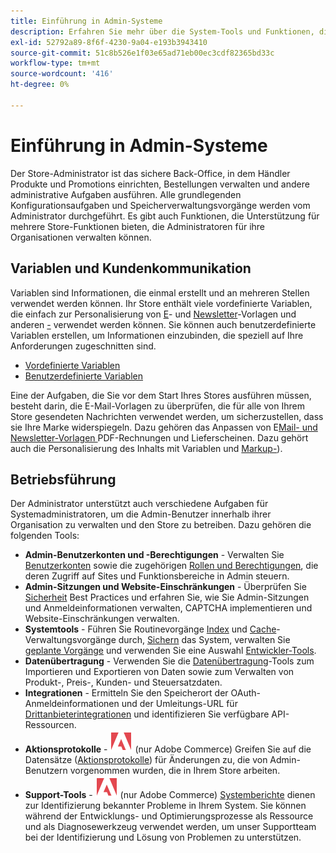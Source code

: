 ```yaml
---
title: Einführung in Admin-Systeme
description: Erfahren Sie mehr über die System-Tools und Funktionen, die der Administrator des Stores verwenden kann, um Sites, Daten, Integrationen und Admin-Benutzer effektiv zu verwalten.
exl-id: 52792a89-8f6f-4230-9a04-e193b3943410
source-git-commit: 51c8b526e1f03e65ad71eb00ec3cdf82365bd33c
workflow-type: tm+mt
source-wordcount: '416'
ht-degree: 0%

---
```


# Einführung in Admin-Systeme

Der Store-Administrator ist das sichere Back-Office, in dem Händler Produkte und Promotions einrichten, Bestellungen verwalten und andere administrative Aufgaben ausführen. Alle grundlegenden Konfigurationsaufgaben und Speicherverwaltungsvorgänge werden vom Administrator durchgeführt. Es gibt auch Funktionen, die Unterstützung für mehrere Store-Funktionen bieten, die Administratoren für ihre Organisationen verwalten können.

## Variablen und Kundenkommunikation

Variablen sind Informationen, die einmal erstellt und an mehreren Stellen verwendet werden können. Ihr Store enthält viele vordefinierte Variablen, die einfach zur Personalisierung von [E](email-templates.md)- und [Newsletter](../merchandising-promotions/newsletter-template.md)-Vorlagen und anderen [-](../content-design/introduction.md#content) verwendet werden können. Sie können auch benutzerdefinierte Variablen erstellen, um Informationen einzubinden, die speziell auf Ihre Anforderungen zugeschnitten sind.

- [Vordefinierte Variablen](variables-predefined.md)
- [Benutzerdefinierte Variablen](variables-custom.md)

Eine der Aufgaben, die Sie vor dem Start Ihres Stores ausführen müssen, besteht darin, die E-Mail-Vorlagen zu überprüfen, die für alle von Ihrem Store gesendeten Nachrichten verwendet werden, um sicherzustellen, dass sie Ihre Marke widerspiegeln. Dazu gehören das Anpassen von E[Mail- und Newsletter-Vorlagen ](../merchandising-promotions/newsletter-template.md) PDF-Rechnungen und Lieferscheinen. Dazu gehört auch die Personalisierung des Inhalts mit Variablen und [Markup-](markup-tags.md)).

## Betriebsführung

Der Administrator unterstützt auch verschiedene Aufgaben für Systemadministratoren, um die Admin-Benutzer innerhalb ihrer Organisation zu verwalten und den Store zu betreiben. Dazu gehören die folgenden Tools:

- **Admin-Benutzerkonten und -Berechtigungen** - Verwalten Sie [Benutzerkonten](permissions-users-all.md) sowie die zugehörigen [Rollen und Berechtigungen](permissions-user-roles.md), die deren Zugriff auf Sites und Funktionsbereiche in Admin steuern.
- **Admin-Sitzungen und Website-Einschränkungen** - Überprüfen Sie [Sicherheit](security.md) Best Practices und erfahren Sie, wie Sie Admin-Sitzungen und Anmeldeinformationen verwalten, CAPTCHA implementieren und Website-Einschränkungen verwalten.
- **Systemtools** - Führen Sie Routinevorgänge [Index](index-management.md) und [Cache](cache-management.md)-Verwaltungsvorgänge durch, [Sichern](backups.md) das System, verwalten Sie [geplante Vorgänge](data-scheduled-import-export.md) und verwenden Sie eine Auswahl [Entwickler-Tools](developer-tools.md).
- **Datenübertragung** - Verwenden Sie die [Datenübertragung](data-transfer.md)-Tools zum Importieren und Exportieren von Daten sowie zum Verwalten von Produkt-, Preis-, Kunden- und Steuersatzdaten.
- **Integrationen** - Ermitteln Sie den Speicherort der OAuth-Anmeldeinformationen und der Umleitungs-URL für [Drittanbieterintegrationen](integrations.md) und identifizieren Sie verfügbare API-Ressourcen.
- **Aktionsprotokolle** - ![Adobe Commerce](../assets/adobe-logo.svg) (nur Adobe Commerce) Greifen Sie auf die Datensätze ([Aktionsprotokolle](action-log.md)) für Änderungen zu, die von Admin-Benutzern vorgenommen wurden, die in Ihrem Store arbeiten.
- **Support-Tools** - ![Adobe Commerce](../assets/adobe-logo.svg) (nur Adobe Commerce) [Systemberichte](support.md#access-system-reports) dienen zur Identifizierung bekannter Probleme in Ihrem System. Sie können während der Entwicklungs- und Optimierungsprozesse als Ressource und als Diagnosewerkzeug verwendet werden, um unser Supportteam bei der Identifizierung und Lösung von Problemen zu unterstützen.
